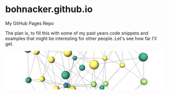 # bohnacker.github.io
My GitHub Pages Repo

The plan is, to fill this with some of my past years code snippets and examples that might be interesting for other people. Let's see how far I'll get.

[![Harmony Diagram](img/harmony.png)](https://bohnacker.github.io/Harmony_Diagram/)
